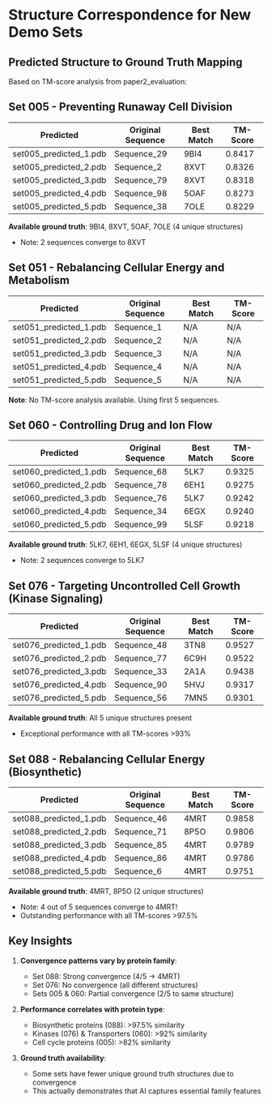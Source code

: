 # Structure Correspondence for New Demo Sets

## Predicted Structure to Ground Truth Mapping

Based on TM-score analysis from paper2_evaluation:

## Set 005 - Preventing Runaway Cell Division

| Predicted | Original Sequence | Best Match | TM-Score |
|-----------|------------------|------------|----------|
| set005_predicted_1.pdb | Sequence_29 | 9BI4 | 0.8417 |
| set005_predicted_2.pdb | Sequence_2 | 8XVT | 0.8326 |
| set005_predicted_3.pdb | Sequence_79 | 8XVT | 0.8318 |
| set005_predicted_4.pdb | Sequence_98 | 5OAF | 0.8273 |
| set005_predicted_5.pdb | Sequence_38 | 7OLE | 0.8229 |

**Available ground truth**: 9BI4, 8XVT, 5OAF, 7OLE (4 unique structures)
- Note: 2 sequences converge to 8XVT

## Set 051 - Rebalancing Cellular Energy and Metabolism

| Predicted | Original Sequence | Best Match | TM-Score |
|-----------|------------------|------------|----------|
| set051_predicted_1.pdb | Sequence_1 | N/A | N/A |
| set051_predicted_2.pdb | Sequence_2 | N/A | N/A |
| set051_predicted_3.pdb | Sequence_3 | N/A | N/A |
| set051_predicted_4.pdb | Sequence_4 | N/A | N/A |
| set051_predicted_5.pdb | Sequence_5 | N/A | N/A |

**Note**: No TM-score analysis available. Using first 5 sequences.

## Set 060 - Controlling Drug and Ion Flow

| Predicted | Original Sequence | Best Match | TM-Score |
|-----------|------------------|------------|----------|
| set060_predicted_1.pdb | Sequence_68 | 5LK7 | 0.9325 |
| set060_predicted_2.pdb | Sequence_78 | 6EH1 | 0.9275 |
| set060_predicted_3.pdb | Sequence_76 | 5LK7 | 0.9242 |
| set060_predicted_4.pdb | Sequence_34 | 6EGX | 0.9240 |
| set060_predicted_5.pdb | Sequence_99 | 5LSF | 0.9218 |

**Available ground truth**: 5LK7, 6EH1, 6EGX, 5LSF (4 unique structures)
- Note: 2 sequences converge to 5LK7

## Set 076 - Targeting Uncontrolled Cell Growth (Kinase Signaling)

| Predicted | Original Sequence | Best Match | TM-Score |
|-----------|------------------|------------|----------|
| set076_predicted_1.pdb | Sequence_48 | 3TN8 | 0.9527 |
| set076_predicted_2.pdb | Sequence_77 | 6C9H | 0.9522 |
| set076_predicted_3.pdb | Sequence_33 | 2A1A | 0.9438 |
| set076_predicted_4.pdb | Sequence_90 | 5HVJ | 0.9317 |
| set076_predicted_5.pdb | Sequence_56 | 7MN5 | 0.9301 |

**Available ground truth**: All 5 unique structures present
- Exceptional performance with all TM-scores >93%

## Set 088 - Rebalancing Cellular Energy (Biosynthetic)

| Predicted | Original Sequence | Best Match | TM-Score |
|-----------|------------------|------------|----------|
| set088_predicted_1.pdb | Sequence_46 | 4MRT | 0.9858 |
| set088_predicted_2.pdb | Sequence_71 | 8P5O | 0.9806 |
| set088_predicted_3.pdb | Sequence_85 | 4MRT | 0.9789 |
| set088_predicted_4.pdb | Sequence_86 | 4MRT | 0.9786 |
| set088_predicted_5.pdb | Sequence_6 | 4MRT | 0.9751 |

**Available ground truth**: 4MRT, 8P5O (2 unique structures)
- Note: 4 out of 5 sequences converge to 4MRT!
- Outstanding performance with all TM-scores >97.5%

## Key Insights

1. **Convergence patterns vary by protein family**:
   - Set 088: Strong convergence (4/5 → 4MRT)
   - Set 076: No convergence (all different structures)
   - Sets 005 & 060: Partial convergence (2/5 to same structure)

2. **Performance correlates with protein type**:
   - Biosynthetic proteins (088): >97.5% similarity
   - Kinases (076) & Transporters (060): >92% similarity
   - Cell cycle proteins (005): >82% similarity

3. **Ground truth availability**:
   - Some sets have fewer unique ground truth structures due to convergence
   - This actually demonstrates that AI captures essential family features
